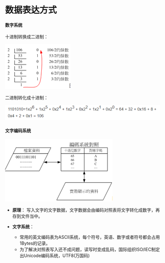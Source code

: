 # 数据表达方式

#### 数字系统
十进制转换成二进制：

![1](./img/02Chapter/Capture8.PNG)

二进制转化成十进制：

![2](./img/02Chapter/Capture9.PNG)


#### 文字编码系统
![3](./img/02Chapter/Capture.PNG)
- **原理**：
写入文字的文字数据，文字数据会由编码对照表将文字转化成数字，再存到文件当中。

- **文字系统**：
    - 常用的英文编码表为ASCII系统，每个符号，英语、数字或者符号都会占用1Bytes的记录。
    - 为了解决对照表写入还不成问题，读写时变成乱码，国际组织ISO/IEC制定出Unicode编码系统，UTF8(万国码)
